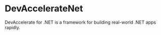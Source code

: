 # DevAccelerateNet
DevAccelerate for .NET is a framework for building real-world .NET apps rapidly. 
